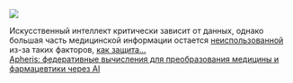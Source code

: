 <!--2025-01-04 20:25:37-->
<div class="yb">
  <div class="rss smaller1 habr"><img src="https://habrastorage.org/getpro/habr/upload_files/55e/e9b/a1c/55ee9ba1c4d7ec7f2dcc5a68fe1e771e.jpg" /><p>Искусственный интеллект критически зависит от данных, однако большая часть медицинской информации остается <a href="https://www.weforum.org/stories/2019/12/four-ways-data-is-improving-healthcare/">неиспользованной</a> из-за таких факторов, <u>как защита... <br><a class="light" href="https://habr.com/ru/companies/bothub/news/871642/?utm_source=habrahabr&utm_medium=rss&utm_campaign=871642">Apheris: федеративные вычисления для преобразования медицины и фармацевтики через AI</a></div>
</div>
